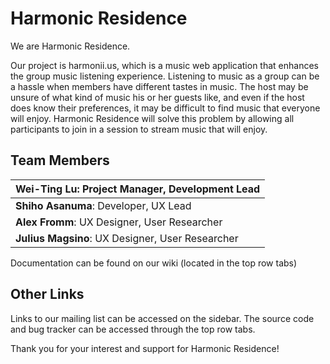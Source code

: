 # Harmonic Residence #
We are Harmonic Residence.

Our project is harmonii.us, which is a music web application that enhances the group music listening experience. Listening to music as a group can be a hassle when members have different tastes in music. The host may be unsure of what kind of music his or her guests like, and even if the host does know their preferences, it may be difficult to find music that everyone will enjoy. Harmonic Residence will solve this problem by allowing all participants to join in a session to stream music that will enjoy.

## Team Members ##

| **Wei-Ting Lu**: Project Manager, Development Lead |
|:---------------------------------------------------|
| **Shiho Asanuma**: Developer, UX Lead |
| **Alex Fromm**: UX Designer, User Researcher |
| **Julius Magsino**: UX Designer, User Researcher |

Documentation can be found on our wiki (located in the top row tabs)

## Other Links ##
Links to our mailing list can be accessed on the sidebar. The source code and bug tracker can be accessed through the top row tabs.

Thank you for your interest and support for Harmonic Residence!